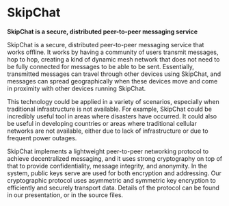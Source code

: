 # SkipChat

**SkipChat is a secure, distributed peer-to-peer messaging service**

SkipChat is a secure, distributed peer-to-peer messaging service that works
offline. It works by having a community of users transmit messages, hop to hop,
creating a kind of dynamic mesh network that does not need to be fully
connected for messages to be able to be sent. Essentially, transmitted messages
can travel through other devices using SkipChat, and messages can spread
geographically when these devices move and come in proximity with other devices
running SkipChat.

This technology could be applied in a variety of scenarios, especially when
traditional infrastructure is not available. For example, SkipChat could be
incredibly useful tool in areas where disasters have occurred. It could also be
useful in developing countries or areas where traditional cellular networks are
not available, either due to lack of infrastructure or due to frequent power
outages.

SkipChat implements a lightweight peer-to-peer networking protocol to achieve
decentralized messaging, and it uses strong cryptography on top of that to
provide confidentiality, message integrity, and anonymity. In the system,
public keys serve are used for both encryption and addressing. Our
cryptographic protocol uses asymmetric and symmetric key encryption to
efficiently and securely transport data. Details of the protocol can be found
in our presentation, or in the source files.
